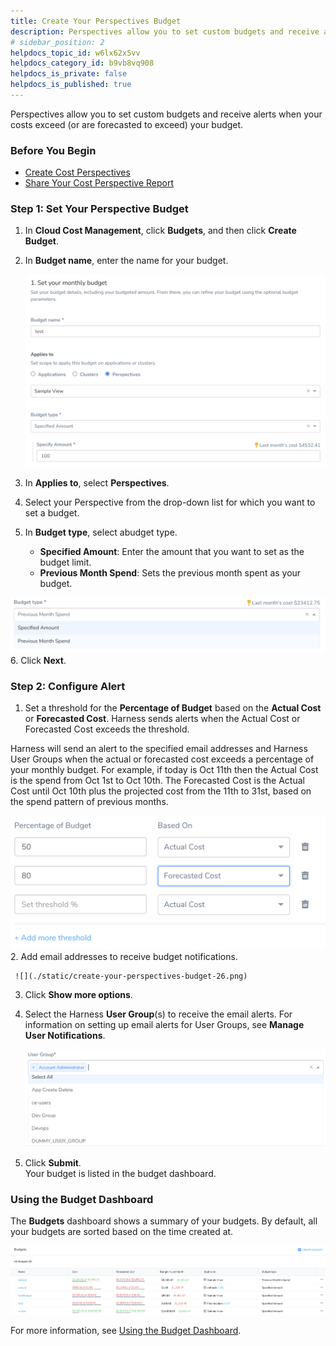 ```yaml
---
title: Create Your Perspectives Budget
description: Perspectives allow you to set custom budgets and receive alerts when your costs exceed (or are forecasted to exceed) your budget.
# sidebar_position: 2
helpdocs_topic_id: w6lx62x5vv
helpdocs_category_id: b9vb8vq908
helpdocs_is_private: false
helpdocs_is_published: true
---
```


Perspectives allow you to set custom budgets and receive alerts when your costs exceed (or are forecasted to exceed) your budget.


### Before You Begin

* [Create Cost Perspectives](/docs/first-gen/cloud-cost-management/ccm-perspectives/perspectives.md)
* [Share Your Cost Perspective Report](/docs/first-gen/cloud-cost-management/ccm-perspectives/share-report-in-cost-perspectives.md)

### Step 1: Set Your Perspective Budget

1. In **Cloud Cost Management**, click **Budgets**, and then click **Create Budget**.
2. In **Budget name**, enter the name for your budget.
   
     ![](./static/create-your-perspectives-budget-22.png)
3. In **Applies to**, select **Perspectives**.
4. Select your Perspective from the drop-down list for which you want to set a budget.
5. In **Budget type**, select abudget type.
	* **Specified Amount**: Enter the amount that you want to set as the budget limit.
	* **Previous Month Spend**: Sets the previous month spent as your budget.
  
  ![](./static/create-your-perspectives-budget-23.png)
6. Click **Next**.

### Step 2: Configure Alert

1. Set a threshold for the **Percentage of Budget** based on the **Actual Cost** or **Forecasted Cost**. Harness sends alerts when the Actual Cost or Forecasted Cost exceeds the threshold.  
  
Harness will send an alert to the specified email addresses and Harness User Groups when the actual or forecasted cost exceeds a percentage of your monthly budget. For example, if today is Oct 11th then the Actual Cost is the spend from Oct 1st to Oct 10th. The Forecasted Cost is the Actual Cost until Oct 10th plus the projected cost from the 11th to 31st, based on the spend pattern of previous months.

  ![](./static/create-your-perspectives-budget-25.png)
2. Add email addresses to receive budget notifications.
   
     ![](./static/create-your-perspectives-budget-26.png)
3. Click **Show more options**.
4. Select the Harness **User Group**(s) to receive the email alerts. For information on setting up email alerts for User Groups, see **Manage User Notifications**.
   
     ![](./static/create-your-perspectives-budget-27.png)
5. Click **Submit**.  
Your budget is listed in the budget dashboard.

### Using the Budget Dashboard

The **Budgets** dashboard shows a summary of your budgets. By default, all your budgets are sorted based on the time created at.

![](./static/create-your-perspectives-budget-28.png)

For more information, see [Using the Budget Dashboard](/docs/first-gen/cloud-cost-management/ccm-budgets/create-a-budget.md#using-the-budget-dashboard).


